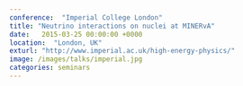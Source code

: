 ```yaml
---
conference:  "Imperial College London"
title: "Neutrino interactions on nuclei at MINERvA"
date:   2015-03-25 00:00:00 +0000
location:  "London, UK"
exturl: "http://www.imperial.ac.uk/high-energy-physics/"
image: /images/talks/imperial.jpg
categories: seminars
---
```



